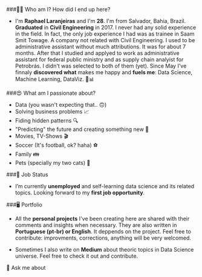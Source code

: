 ###🙋‍♂️ Who am I? How did I end up here?
  - I'm **Raphael Laranjeiras** and I'm **28**. I'm from Salvador, Bahia, Brazil. **Graduated** in **Civil Engineering** in 2017.
I never had any solid experience in the field. In fact, the only job experience I had was as trainee in Saam Smit Towage. 
A company not related with Civil Engineering. I used to be administrative assistant without much attributions. It was for
about 7 months. After that I studied and applyed to work as administrative assistant for federal public ministry and as 
supply chain analyist for Petrobrás. I didn't was selected to both of them (yet). Since May I've finnaly **discovered what** 
makes me happy and **fuels me**: Data Science, Machine Learning, DataViz.  🤖📊

###😍 What am I passionate about?
  - Data (you wasn't expecting that.. 🙃)
  - Solving business problems 📈
  - Fiding hidden patterns 🔍
  - "Predicting" the future and creating something new 🤖
  - Movies, TV-Shows 🎬
  - Soccer (It's football, ok? haha) ⚽
  - Family 👪
  - Pets (specially my two cats) 🐾
   
###🤝 Job Status
  - I’m currently **unemployed** and self-learning data science and its related topics. Looking forward to my **first job opportunity**.

###🖥️ Portfolio
  - All the **personal projects** I've been creating here are shared with their comments and insights when necessary. They are also 
written in **Portuguese (pt-br) or English**. It deppends on the project. Feel free to contribute: improvments, corrections, anything 
will be very welcomed. 

  - Sometimes I also write on **Medium** about theoric topics in Data Science universe. Feel free to check it out and contribute. 





💬 Ask me about
